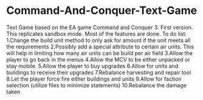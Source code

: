# Command-And-Conquer-Text-Game
Text Game based on the EA game Command and Conquer 3.  First version. This replicates sandbox mode. Most of the features are done. 
To do list:
1.Change the build unit method to only ask for amount if the unit meets all the requirements
2.Possibly add a special attribute to certain air units. This will help in limiting how many air units can be build per air field
3.Allow the player to go back in the menus
4.Allow the MCV to be either unpacked or stay mobile.
5.Allow the player to buy upgrades
6.Allow for units and buildings to receive their upgrades
7.Rebalance harvesting and repair tool
8.Let the player force fire either buildings and units
9.Allow for faction selection (utilize files to minimize statements)
10.Rebalance the damage taken
